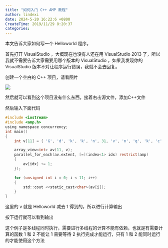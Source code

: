 ```yaml
---
title: "如何入门 C++ AMP 教程"
author: lindexi
date: 2024-5-20 16:22:6 +0800
CreateTime: 2019/11/29 8:20:37
categories: 
---
```


本文告诉大家如何写一个 Helloworld 程序。

<!--more-->


<!-- CreateTime:2019/11/29 8:20:37 -->


首先打开 VisualStudio ，大概现在也没有人还在用 VisualStudio 2013 了，所以我就不需要告诉大家需要用哪个版本的 VisualStudio ，如果我发现你的 VisualStudio 版本不对让程序运行错误，我就不会去回复。

创建一个空白的 C++ 项目，请看图片

![](http://image.acmx.xyz/34fdad35-5dfe-a75b-2b4b-8c5e313038e2%2F2017123143444.jpg)

然后就可以看到这个项目没有什么东西，接着右击源文件，添加C++文件

然后输入下面代码

```c
#include <iostream> 
#include <amp.h> 
using namespace concurrency;
int main()
{
	int v[11] = { 'G', 'd', 'k', 'k', 'n', 31, 'v', 'n', 'q', 'k', 'c' };

	array_view<int> av(11, v);
	parallel_for_each(av.extent, [=](index<1> idx) restrict(amp)
	{
		av[idx] += 1;
	});

	for (unsigned int i = 0; i < 11; i++)
	{
		std::cout <<static_cast<char>(av[i]);
	}
}
```

这里的 v 就是 Helloworld 减去 1 得到的，所以进行计算输出

按下运行就可以看到输出

这个例子是多线程同时执行，需要进行多线程的计算不能有依赖，也就是有需要计算的函数 1 和 2 不能让 1 需要等待 2 执行完成才能运行，只有 1 和 2 能同时运行的才能使用这个方法


